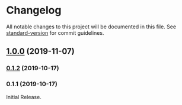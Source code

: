 # Changelog

All notable changes to this project will be documented in this file. See [standard-version](https://github.com/conventional-changelog/standard-version) for commit guidelines.

## [1.0.0](https://github.com/Weffe/shopify-checkout-step-manager/compare/v0.1.2...v1.0.0) (2019-11-07)

### [0.1.2](https://github.com/Weffe/shopify-checkout-step-manager/compare/v0.1.1...v0.1.2) (2019-10-17)

### 0.1.1 (2019-10-17)

Initial Release.